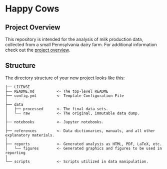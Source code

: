 # Happy Cows

## Project Overview

This repository is intended for the analysis of milk production data, collected from a small Pennsylvania dairy farm.  For additional information check out the [project overview](/references/overview.md).

## Structure

The directory structure of your new project looks like this:

```
├── LICENSE
├── README.md          <- The top-level README
├── config.yml         <- Template Configuration File
│
├── data
│   ├── processed      <- The final data sets.
│   └── raw            <- The original, immutable data dump.
│
├── notebooks          <- Jupyter notebooks.
│
├── references         <- Data dictionaries, manuals, and all other explanatory materials.
│
├── reports            <- Generated analysis as HTML, PDF, LaTeX, etc.
│   └── figures        <- Generated graphics and figures to be used in reporting
│
└── scripts            <- Scripts utilized in data manipulation.
```

